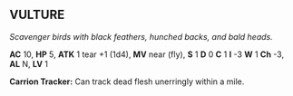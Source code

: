 ## VULTURE

_Scavenger birds with black feathers, hunched backs, and bald heads._

**AC** 10, **HP** 5, **ATK** 1 tear +1 (1d4), **MV** near (fly), **S** 1 **D** 0 **C** 1 **I** -3 **W** 1 **Ch** -3, **AL** N, **LV** 1

**Carrion Tracker:** Can track dead flesh unerringly within a mile.

